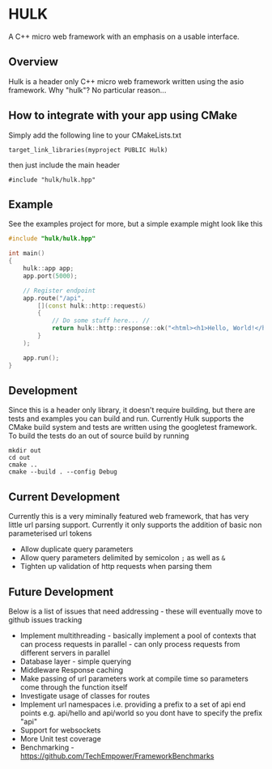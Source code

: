 # HULK

A C++ micro web framework with an emphasis on a usable interface.

## Overview
Hulk is a header only C++ micro web framework written using the asio framework. Why "hulk"? No particular reason...

## How to integrate with your app using CMake
Simply add the following line to your CMakeLists.txt
```
target_link_libraries(myproject PUBLIC Hulk)
```
then just include the main header
```
#include "hulk/hulk.hpp"
```

## Example
See the examples project for more, but a simple example might look like this
```c++
#include "hulk/hulk.hpp"

int main()
{
    hulk::app app;
    app.port(5000);

    // Register endpoint
    app.route("/api", 
        [](const hulk::http::request&)
        {
            // Do some stuff here... //
            return hulk::http::response::ok("<html><h1>Hello, World!</h1></html>");
        }
    );

    app.run();
}
```

## Development
Since this is a header only library, it doesn't require building, but there are tests and examples you can build and run. Currently Hulk supports the CMake build system and tests are written using the googletest framework. To build the tests do an out of source build by running
```
mkdir out
cd out
cmake ..
cmake --build . --config Debug
```
## Current Development
Currently this is a very miminally featured web framework, that has very little url parsing support. Currently it only supports the addition of basic non parameterised url tokens
- Allow duplicate query parameters 
- Allow query parameters delimited by semicolon `;` as well as `&`
- Tighten up validation of http requests when parsing them

## Future Development
Below is a list of issues that need addressing - these will eventually move to github issues tracking
- Implement multithreading - basically implement a pool of contexts that can process requests in parallel - can only process requests from different servers in parallel
- Database layer - simple querying
- Middleware Response caching
- Make passing of url parameters work at compile time so parameters come through the function itself 
- Investigate usage of classes for routes
- Implement url namespaces i.e. providing a prefix to a set of api end points e.g. api/hello and api/world so you dont have to specify the prefix "api"
- Support for websockets 
- More Unit test coverage
- Benchmarking - https://github.com/TechEmpower/FrameworkBenchmarks
